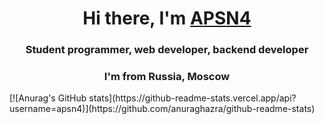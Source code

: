 <h1 align="center">Hi there, I'm <a href="https://github.com/APSN4" target="_blank">APSN4</a> 
<h3 align="center">Student programmer, web developer, backend developer</h3>
<h3 align="center">I'm from Russia, Moscow</h3>  
[![Anurag's GitHub stats](https://github-readme-stats.vercel.app/api?username=apsn4)](https://github.com/anuraghazra/github-readme-stats)

